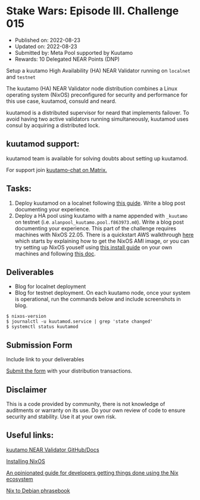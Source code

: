 
# Stake Wars: Episode III. Challenge 015
* Published on: 2022-08-23
* Updated on: 2022-08-23
* Submitted by: Meta Pool supported by Kuutamo
* Rewards: 10 Delegated NEAR Points (DNP)
  
Setup a kuutamo High Availability (HA) NEAR Validator running on `localnet` and `testnet`

The kuutamo (HA) NEAR Validator node distribution combines a Linux operating system (NixOS) preconfigured for security and performance for this use case, kuutamod, consuld and neard.

kuutamod is a distributed supervisor for neard that implements failover. To avoid having two active validators running simultaneously, kuutamod uses consul by acquiring a distributed lock.

## kuutamod support:

kuutamod team is available for solving doubts about setting up kuutamod.

For support join [kuutamo-chat on Matrix.](https://matrix.to/#/#kuutamo-chat:kuutamo.chat) 

## Tasks:

 1. Deploy kuutamod on a localnet following [this guide](https://github.com/kuutamolabs/kuutamod/blob/main/docs/run-localnet.md). Write a blog post documenting your experience.
 2. Deploy a HA pool using kuutamo with a name appended with `_kuutamo` on testnet (i.e. `alanpool_kuutamo.pool.f863973.m0`). Write a blog post documenting your experience. This part of the challenge requires machines with NixOS 22.05. There is a quickstart AWS walkthrough [here](https://github.com/kuutamolabs/kuutamod/blob/main/docs/testnet-on-aws-lab.md) which starts by explaining how to get the NixOS AMI image, or you can try setting up NixOS youself using [this install guide](https://nixos.org/manual/nixos/stable/index.html#ch-installation) on your own machines and following [this doc](https://github.com/kuutamolabs/kuutamod/blob/main/docs/run-main-test-shard.md).



## Deliverables 

 - Blog for localnet deployment
 - Blog for testnet deployment. On each kuutamo node, once your system is operational, run the commands below and include screenshots in blog.
```console
$ nixos-version
$ journalctl -u kuutamod.service | grep 'state changed'
$ systemctl status kuutamod
```

## Submission Form

Include link to your deliverables

[Submit the form](https://docs.google.com/forms/d/e/1FAIpQLScp9JEtpk1Fe2P9XMaS9Gl6kl9gcGVEp3A5vPdEgxkHx3ABjg/viewform) with your distribution transactions.

## Disclaimer

This is a code provided by community, there is not knowledge of auditments or warranty on its use. Do your own review of code to ensure security and stability. Use it at your own risk.

## Useful links:

[kuutamo NEAR Validator GitHub/Docs](https://github.com/kuutamolabs/kuutamod)

[Installing NixOS](https://nixos.org/manual/nixos/stable/index.html#ch-installation)

[An opinionated guide for developers getting things done using the Nix ecosystem](https://nix.dev/)

[Nix to Debian phrasebook](https://nixos.wiki/wiki/Nix_to_Debian_phrasebook)
